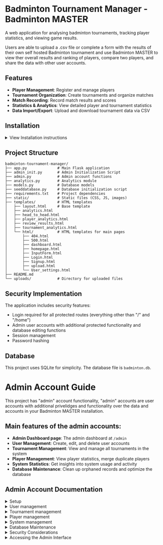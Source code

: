 # Badminton Tournament Manager - Badminton MASTER

A web application for analysing badminton tournaments, tracking player statistics, and viewing game results.

Users are able to upload a .csv file or complete a form with the results of their own self hosted Badminton tournament and use Badminton MASTER to view ther overall results and ranking of players, compare two players, and share the data with other user accounts. 

## Features

- **Player Management**: Register and manage players
- **Tournament Organization**: Create tournaments and organize matches
- **Match Recording**: Record match results and scores
- **Statistics & Analytics**: View detailed player and tournament statistics
- **Data Import/Export**: Upload and download tournament data via CSV

## Installation
<details>
<summary>View Installation instructions</summary>

1. Clone the repository:
```bash
git clone https://github.com/LeranPeng/AgilWebDev2025.git
cd AgilWebDev2025
```

2. Create and activate a virtual environment:
```bash
python -m venv venv
source venv/bin/activate  # On Windows: venv\Scripts\activate
```

3. Install dependencies:
```bash
pip install -r requirements.txt
```

4. Initialize the database:
```bash
python seeddatabase.py
```

5. Run the application:
```bash
python app.py
```

6. Access the application in your browser at `http://localhost:5000`
</details>

## Project Structure

```
badminton-tournament-manager/
├── app.py              # Main Flask application
├── admin_init.py       # Admin Initialization Script 
├── admin.py            # Admin account functions
├── analytics.py        # Analytics module
├── models.py           # Database models
├── seeddatabase.py     # Database initialization script
├── requirements.txt    # Project dependencies
├── static/             # Static files (CSS, JS, images)
├── templates/          # HTML templates
│   ├── layout.html     # Base template
│   ├── analytics.html
│   ├── head_to_head.html
│   ├── player_analytics.html
│   ├── review_results.html
│   ├── tournament_analytics.html
│   └── html/           # HTML templates for main pages
│       ├── 404.html
│       ├── 500.html
│       ├── dashboard.html
│       ├── homepage.html
│       ├── InputForm.html
│       ├── Login.html
│       ├── Signup.html
│       ├── upload.html
│       └── User_settings.html
├── README.md
└── uploads/            # Directory for uploaded files 
```


## Security Implementation

The application includes security features:
- Login required for all protected routes (everything other than "/" and "/home")
- Admin user accounts with additional protected functionality and database editing functions
- Session management
- Password hashing

## Database

This project uses SQLite for simplicity. The database file is `badminton.db`.


# Admin Account Guide
This project has "admin" account functionality, "admin" accounts are user accounts with additional privelidges and functionality over the data and accounts in your Badminton MASTER installation. 

## Main features of the admin accounts:
- **Admin Dashboard page**: The admin dashboard at `/admin`
- **User Management**: Create, edit, and delete user accounts
- **Tournament Management**: View and manage all tournaments in the system
- **Player Management**: View player statistics, merge duplicate players
- **System Statistics**: Get insights into system usage and activity
- **Database Maintenance**: Clean up orphaned records and optimize the database

## Admin Account Documentation
<details>
<summary>Setup</summary>

### Setup

### Database Schema Update

The admin functionality requires adding an `is_admin` field to the User model. This change has been implemented in the updated `models.py` file:

```python
class User(db.Model):
    id = db.Column(db.Integer, primary_key=True)
    username = db.Column(db.String(150), nullable=False, unique=True)
    email = db.Column(db.String(150), nullable=False, unique=True)
    password_hash = db.Column(db.String(256), nullable=False)
    last_login = db.Column(db.DateTime, default=db.func.current_timestamp())
    is_admin = db.Column(db.Boolean, default=False)  # New field for admin status
    tournaments = db.relationship('Tournament', backref='organizer', lazy=True)
```


### Creating the Initial Admin User

When upgrading an existing installation, you'll need to run the `admin_init.py` script to create the first admin user or grant admin privileges to an existing user:

1. Ensure you have the latest code with the admin functionality
2. Run `python admin_init.py`
3. Follow the prompts to create a new admin user or update an existing one

For new installations, an admin user will be created automatically when the application starts for the first time.
</details>


<details>
<summary>User management </summary>

### User Management
The user management interface allows administrators to:

- View all registered users
- Create new user accounts
- Edit existing user information, including passwords
- Grant or revoke admin privileges
- Delete user accounts (if they have no associated tournaments)


#### Admin Privileges
Users with admin status have access to:

- The admin dashboard at `/admin`
- All user, tournament, player, and system data regardless of ownership
- Special maintenance and system management features
</details>


<details>
<summary>Tournament management</summary>

### Tournament Management
The tournament management interface allows administrators to:

- View all tournaments in the system
- See detailed tournament information
- View all matches within a tournament
- Delete tournaments and their associated matches
</details>


<details>
<summary>Player management</summary>

### Player Management
The player management interface provides:

- A list of all players in the system
- Detailed player statistics and performance metrics
- Tools for identifying and merging duplicate player records
- Player activity tracking

#### Merging Duplicate Players

One common issue in tournament management is duplicate player records due to different spellings or typos. The admin interface provides a tool to merge these records:

1. Navigate to Player Management
2. Find the player you want to keep
3. Click "Merge Player"
4. Select the duplicate player record to merge
5. Confirm the merge

This process will:
- Transfer all teams from the duplicate to the target player
- Update all matches accordingly
- Delete the duplicate player record
</details>


<details>
<summary>System management</summary>

### System Statistics
The statistics dashboard provides insights into system usage:

- User, tournament, match, and player counts
- Activity trends over time
- Match type distribution
- Most active users
- System health metrics
</details>


<details>
<summary>Database Maintenance</summary>

### Database Maintenance
The maintenance tools help keep the database clean and optimized:

- Remove orphaned teams (teams with no associated matches)
- Remove inactive players (players not associated with any teams)
- Delete empty tournaments (tournaments with no matches)
- Back up the database
</details>


<details>
<summary>Security Considerations</summary>

### Security Considerations
When implementing the admin functionality, consider the following security best practices:

1. **Change the default admin password immediately** after installation
2. Use strong, unique passwords for all admin accounts
3. Limit the number of admin users
4. Regularly review the admin user list
5. Consider implementing additional authentication measures for admin access
6. Implement proper input validation on all admin forms
7. Log all administrative actions
8. Regularly back up your database
</details>


<details>
<summary>Accessing the Admin Interface</summary>

### Accessing the Admin Interface
Once logged in as an admin user, you can access the admin dashboard at:

```
http://your-domain/admin
```

From there, you can navigate to all the admin features described in this guide.


## License

This project is licensed under the MIT License - see the LICENSE file for details.